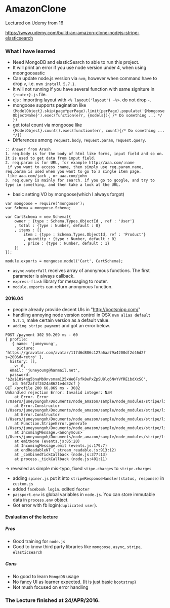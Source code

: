 # AmazonClone
Lectured on Udemy from 16


https://www.udemy.com/build-an-amazon-clone-nodejs-stripe-elasticsearch


### What I have learned
- Need MongoDB and elasticSearch to able to run this project.
- It will print an error if you use node version under 4, when using moongoosastic
- Can update node.js version via `nvm`, however when command have to drop `v`, i.e. `nvm install 5.7.1`.
- It will not running if you have several function with same signiture in `{router}.js` file.
- ejs : importing layout with `<% layout('layout') -%>`. do not drop `-`.
- mongoose supports pagination like `{ModelObject}.skip(page*perPage).limit(perPage).populate('{MongooseObjectName}').exec(function(err, {models}){ /* Do something ... */ })`
- get total count via mongoose like `{ModelObject}.count().exec(function(err, count){/* Do something ... */})`
- Differences among `request.body`, `request.param`, `request.query`.
~~~~
:: Answer from Arash
1. req.body is for the body of html like forms, input field and so on. It is used to get data from input field.
2. req.param is for URL, for example http://aaa.com/:name
 if you want to access :name, then simply use req.param.name, req.param is used when you want to go to a single item page.
 like aaa.com/jack , or aaa.com/john
3. req.query is mainly for search. if you go to google, and try to type in something, and then take a look at the URL.
~~~~
- basic setting VO by mongoose(which I always forgot)
```
var mongoose = require('mongoose');
var Schema = mongoose.Schema;

var CartSchema = new Schema({
	owner : {type : Schema.Types.ObjectId , ref : 'User'}
	, total : {type : Number, default : 0}
	, items : [{
		item : {type : Schema.Types.ObjectId, ref : 'Product'}
		, quantity : {type : Number, default : 0}
		, price : {type : Number, default : 1}
	}]
});

module.exports = mongoose.model('Cart', CartSchema);
```
- `async.waterfall` receives array of anonymous functions. The first parameter is always callback.
- `express-flash` library for messaging to router. 
- `module.exports` can return anonymous function.

#### 2016.04
- people already provide decent UIs in "http://bootsnipp.com/"
- handling annoying node version control in OSX `nvm alias default 5.7.1`, make certain version as a default value.
- `adding stripe payment` and got an error below.
```
POST /payment 302 50.269 ms - 60
{ profile: 
   { name: 'juneyoung',
     picture: 'https://gravatar.com/avatar/117d6d886c127a6aa79a4200df2d46d2?s=200&d=retro' },
  history: [],
  __v: 0,
  email: 'juneyoung@hanmail.net',
  password: '$2a$10$4ng5bnaMb9nvsmam125xWe6Fsfk0ePxZpSU8lq6NvYVfREibdXxSC',
  _id: 56f2af4f2424a8621e4d32cf }
GET /profile 200 66.869 ms - 3082
Unhandled rejection Error: Invalid integer: NaN
    at Error._Error (/Users/juneyoungoh/Documents/node_amazon/sample/node_modules/stripe/lib/Error.js:12:17)
    at Error.Constructor (/Users/juneyoungoh/Documents/node_amazon/sample/node_modules/stripe/lib/utils.js:105:13)
    at Error.Constructor (/Users/juneyoungoh/Documents/node_amazon/sample/node_modules/stripe/lib/utils.js:105:13)
    at Function.StripeError.generate (/Users/juneyoungoh/Documents/node_amazon/sample/node_modules/stripe/lib/Error.js:56:14)
    at IncomingMessage.<anonymous> (/Users/juneyoungoh/Documents/node_amazon/sample/node_modules/stripe/lib/StripeResource.js:138:39)
    at emitNone (events.js:85:20)
    at IncomingMessage.emit (events.js:179:7)
    at endReadableNT (_stream_readable.js:913:12)
    at _combinedTickCallback (node.js:377:13)
    at process._tickCallback (node.js:401:11)
```
-> revealed as simple mis-typo, fixed `stipe.charges` to `stripe.charges`
- adding `spiner.js` put it into `stripeResponseHandler(status, response)` in `custom.js`
- added `facebook login`. edited `footer`
- `passport.env` is global variables in `node.js`. You can store immutable data in `process.env` object.
- Got error with fb login(`duplicated user`).

#### Evaluation of the lecture
##### Pros
- Good training for `node.js`
- Good to know third party libraries like `mongoose`, `async`, `stripe`, `elasticsearch`

##### Cons
- No good to learn `MongoDB` usage
- No fancy UI as learner expected. (It is just basic `bootstrap`)
- Not mush focused on error handling
 

### The Lecture finished at 24/APR/2016.

